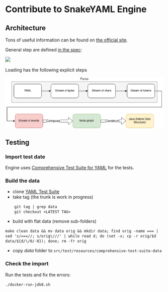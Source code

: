 # Contribute to SnakeYAML Engine

## Architecture

Tons of useful information can be found on [the official site](https://yaml.org/spec/1.2.2/).

General step are defined [in the spec](https://yaml.org/spec/1.2.2/#31-processes):

![](https://yaml.org/spec/1.2.2/img/overview2.svg)

Loading has the following explicit steps

![](doc/YAML-streams.drawio.png)


## Testing

### Import test date

Engine uses [Comprehensive Test Suite for YAML](https://github.com/yaml/yaml-test-suite) for the tests.

### Build the data

- clone [YAML Test Suite](https://github.com/yaml/yaml-test-suite)
- take tag (the trunk is work in progress)
```
    git tag | grep data
    git checkout <LATEST TAG>
```
- build with flat data (remove sub-folders)

```shell
make clean data && mv data orig && mkdir data; find orig -name === | sed 's/===//; s/orig\///' | while read d; do (set -x; cp -r orig/$d data/${d/\/0/-0}); done; rm -fr orig
```

- copy *data* folder to `src/test/resources/comprehensive-test-suite-data`

### Check the import

Run the tests and fix the errors:

    ./docker-run-jdk8.sh